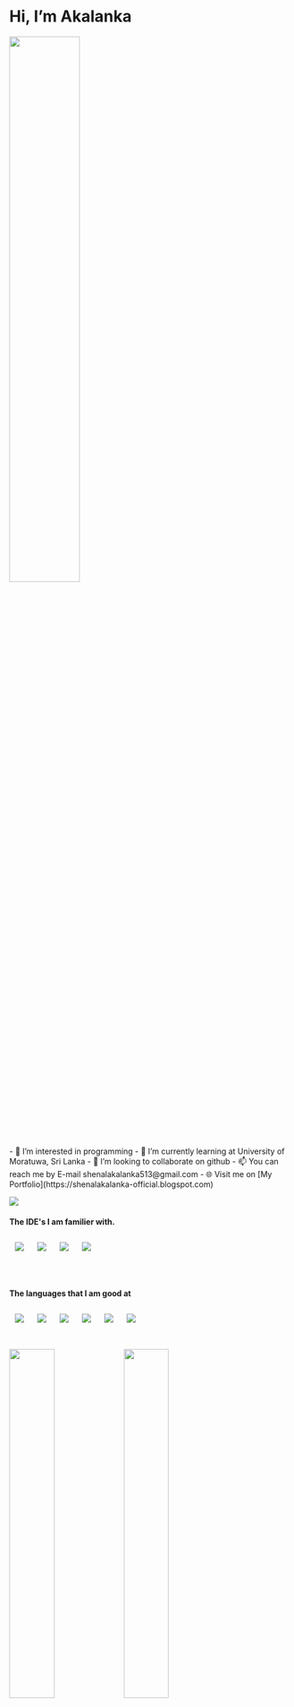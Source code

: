 
#  Hi, I’m Akalanka
<div>
<img width="50%" src= "https://camo.githubusercontent.com/f0bc252cd072d68455b13bf0a34d78430a84ec88cc1fb339c182a267265ea984/68747470733a2f2f6d656469612e67697068792e636f6d2f6d656469612f6a52663566736e38473659616f674157786e2f67697068792e676966">
<div/>
 <br >
 
 <br />
 <div>
- 👀 I’m interested in programming
- 🌱 I’m currently learning at University of Moratuwa, Sri Lanka
- 💞️ I’m looking to collaborate on github
- 📫 You can reach me by E-mail shenalakalanka513@gmail.com
- 🌐 Visit me on [My Portfolio](https://shenalakalanka-official.blogspot.com)
<div/>

[<img  src = "https://img.shields.io/badge/Blogger-FF5722?style=for-the-badge&logo=blogger&logoColor=white">](https://shenalakalanka-official.blogspot.com)

#### The IDE's I am familier with.

  
<!--- IDE --->
<div>
<img    style="margin: 10px;" src = "https://img.shields.io/badge/Android%20Studio-3DDC84.svg?style=for-the-badge&logo=android-studio&logoColor=white">
<img   style="margin: 10px;" src = "https://img.shields.io/badge/pycharm-143?style=for-the-badge&logo=pycharm&logoColor=black&color=black&labelColor=green">
<img   style="margin: 10px;" src = "https://img.shields.io/badge/Visual%20Studio-5C2D91.svg?style=for-the-badge&logo=visual-studio&logoColor=white">
<img   style="margin: 10px;" src = "https://img.shields.io/badge/NetBeansIDE-1B6AC6.svg?style=for-the-badge&logo=apache-netbeans-ide&logoColor=white">
   
<div />
 <br />
 <br />
 
#### The languages that I am good at
 <!--- LANGUAGES --->
 <div>
<img   style="margin: 10px;" src = "https://img.shields.io/badge/c%23-%23239120.svg?style=for-the-badge&logo=c-sharp&logoColor=white">
<img   style="margin: 10px;" src = "https://img.shields.io/badge/java-%23ED8B00.svg?style=for-the-badge&logo=java&logoColor=white">
<img   style="margin: 10px;" src = "https://img.shields.io/badge/python-3670A0?style=for-the-badge&logo=python&logoColor=ffdd54">
<img   style="margin: 10px;" src = "https://img.shields.io/badge/c-%2300599C.svg?style=for-the-badge&logo=c&logoColor=white">
<img   style="margin: 10px;" src = "https://img.shields.io/badge/html5-%23E34F26.svg?style=for-the-badge&logo=html5&logoColor=white">
<img   style="margin: 10px;" src = "https://img.shields.io/badge/kotlin-%230095D5.svg?style=for-the-badge&logo=kotlin&logoColor=white">

 <div />


  <br />

 <br />
 
 <img align = "left" width = "40%" src = "https://github-readme-stats.vercel.app/api/top-langs/?username=Akalanka-00&layout=compact">
 
<img align="left" width = "40%" src = "https://github-readme-stats.vercel.app/api?username=Akalanka-00&&show_icons=true&title_color=ffffff&icon_color=bb2acf&text_color=daf7dc&bg_color=151515">


 <br />
 


<!---
Akalanka-00/Akalanka-00 is a ✨ special ✨ repository because its `README.md` (this file) appears on your GitHub profile.
You can click the Preview link to take a look at your changes.
--->
